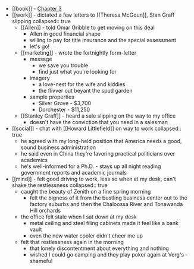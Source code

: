 - [[book]] - [Chapter 3](https://standardebooks.org/ebooks/sinclair-lewis/babbitt/text/chapter-3)
- [[work]] - dictated a few letters to [[Theresa McGoun]], Stan Graff slipping
  collapsed:: true
	- [[Allen]] - told Omar Gribble to get moving on this deal
		- Allen in good financial shape
		- willing to pay for title insurance and the special assessment
		- let's go!
	- [[marketing]] - wrote the fortnightly form-letter
		- message
			- we save you trouble
			- find just what you're looking for
		- imagery
			- a love-nest for the wife and kiddies
			- the flivver out beyant the spud garden
		- sample properties
			- Silver Grove - $3,700
			- Dorchester - $11,250
	- [[Stanley Graff]] - heard a sale slipping on the way to my office
		- doesn't have the conviction that you need in a salesman
- [[social]] - chat with [[Howard Littlefield]] on way to work
  collapsed:: true
	- he agreed with my long-held position that America needs a good, sound business administration
	- he said even in China they're favoring practical politicians over academics
	- he's well-informed for a Ph.D. - stays up all night reading government reports and academic journals
- [[mind]] - felt good driving to work, less so when at my desk, can't shake the restlessness
  collapsed:: true
	- caught the beauty of Zenith on a fine spring morning
		- felt the bigness of it from the bustling business center out to the factory suburbs and then the Chaloossa River and Tonawanda Hill orchards
	- the office felt stale when I sat down at my desk
		- metal ceiling and steel filing cabinets made it feel like a bank vault
		- even the new water cooler didn't cheer me up
	- felt that restlessness again in the morning
		- that lonely discontentment about everything and nothing
		- wished I could go camping and they play poker again at Verg's - shameful